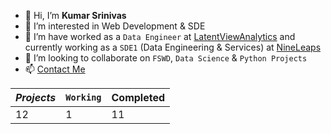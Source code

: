 - 👋 Hi, I’m **Kumar Srinivas**
- 👀 I’m interested in Web Development & SDE
- 🌱 I’m have worked as a `Data Engineer` at [LatentViewAnalytics](https://www.latentview.com/) and currently working as a `SDE1` (Data Engineering & Services) at [NineLeaps](https://www.nineleaps.com/)
- 💞️ I’m looking to collaborate on `FSWD`, `Data Science` & `Python Projects`
- 📫 [Contact Me](mailto:kumars1852000@gmail.com)

*Projects* | `Working` | **Completed**
--- | --- | ---
12 | 1 | 11

<!---
KumarSr18/KumarSr18 is a ✨ special ✨ repository because its `README.md` (this file) appears on your GitHub profile.
You can click the Preview link to take a look at your changes.
--->
